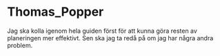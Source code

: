 # Thomas_Popper

Jag ska kolla igenom hela guiden först för att kunna göra resten av planeringen mer effektivt. Sen ska jag ta redå på om jag har några andra problem.

